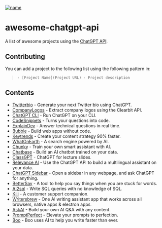 [![name](http://i.creativecommons.org/p/zero/1.0/88x31.png)](http://creativecommons.org/publicdomain/zero/1.0/)

# awesome-chatgpt-api

A list of awesome projects using the [ChatGPT API](https://openai.com/blog/introducing-chatgpt-and-whisper-apis).

## Contributing

You can add a project to the following list using the following pattern in: 
> `- [Project Name](Project URL) - Project description`


## Contents

- [Twitterbio](https://twitterbio.com) - Generate your next Twitter bio using ChatGPT.
- [CompanyLogos](https://companylogos.xyz) - Extract company logos using the Clearbit API.
- [ChatGPT CLI](https://github.com/mansimov/chatgpt_cli) - Run ChatGPT on your CLI.
- [CodeSnippets](https://codesnippets.ai) - Turns your questions into code.
- [ExplainDev](https://explain.dev) - Answer technical questions in real time.
- [Bubble](https://bubble.io) - Build web apps without code.
- [Keytrends](https://keytrends.ai) - Create your content strategy 90% faster.
- [WhatOnEarth](https://whatonearth.xyz) - A search engine powered by AI.
- [Chunky](https://chunky.io) - Train your own smart assistant with AI.
- [Chatbase](https://www.chatbase.co/) - Build an AI chatbot trained on your data.
- [ClassGPT](https://github.com/benthecoder/ClassGPT) - ChatGPT for lecture slides.
- [Relevance AI](https://relevanceai.com/question-answering) - Use the ChatGPT API to build a multilingual assistant on your data.
- [ChatGPT Sidebar](https://chatgpt-sidebar.com/) - Open a sidebar in any webpage, and ask ChatGPT for anything.
- [BetterSay](https://bettersay.ai/) - A tool to help you say things when you are stuck for words.
- [AI2sql](https://www.ai2sql.io/) - Write SQL queries with no knowledge of SQL.
- [Kili](https://www.kili.so/) - A customer support companion.
- [Writersbrew](https://writersbrew.app) - One AI writing assistant app that works across all browsers, native apps & electron apps.
- [AskAI](https://no-code-ai-model-builder.com/ask-ai) - Build your own AI Q&A with any content.
- [PromptPerfect](https://promptperfect.jina.ai/) - Elevate your prompts to perfection.
- [Boo](https://boo.ai) - Boo uses AI to help you write faster than ever.